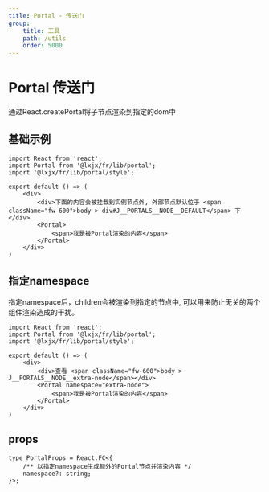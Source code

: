 ```yaml
---
title: Portal - 传送门
group:
    title: 工具
    path: /utils
    order: 5000
---
```


# Portal 传送门

通过React.createPortal将子节点渲染到指定的dom中


## 基础示例
```tsx
import React from 'react';
import Portal from '@lxjx/fr/lib/portal';
import '@lxjx/fr/lib/portal/style';

export default () => (
    <div>
        <div>下面的内容会被挂载到实例节点外, 外部节点默认位于 <span className="fw-600">body > div#J__PORTALS__NODE__DEFAULT</span> 下</div>
        <Portal>
            <span>我是被Portal渲染的内容</span>
        </Portal>
    </div>
)
```

## 指定namespace
指定namespace后，children会被渲染到指定的节点中, 可以用来防止无关的两个组件渲染造成的干扰。

```tsx
import React from 'react';
import Portal from '@lxjx/fr/lib/portal';
import '@lxjx/fr/lib/portal/style';

export default () => (
    <div>
        <div>查看 <span className="fw-600">body > J__PORTALS__NODE__extra-node</span></div>
        <Portal namespace="extra-node">
            <span>我是被Portal渲染的内容</span>
        </Portal>
    </div>
)
```


## props
```tsx | pure
type PortalProps = React.FC<{ 
    /** 以指定namespace生成额外的Portal节点并渲染内容 */
    namespace?: string;
}>;
```









